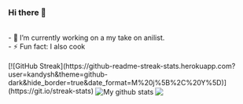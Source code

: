 ### Hi there 👋
<br/>

<!--
**kandysh/kandysh** is a ✨ _special_ ✨ repository because its `README.md` (this file) appears on your GitHub profile.

Here are some ideas to get you started:
--!>
- 🔭 I’m currently working on a my take on anilist.
<br/>
- ⚡ Fun fact: I also cook 
<br/>
<br/>

[![GitHub Streak](https://github-readme-streak-stats.herokuapp.com?user=kandysh&theme=github-dark&hide_border=true&date_format=M%20j%5B%2C%20Y%5D)](https://git.io/streak-stats)

<img align="center" src="https://github-readme-stats.vercel.app/api?username=kandysh&show_icons=true&include_all_commits=true&theme=github_dark&hide_border=true" alt="My github stats" /> 

<img align="center" src="https://github-readme-stats.vercel.app/api/top-langs/?username=kandysh&layout=compact&theme=github_dark&hide_border=true" />
